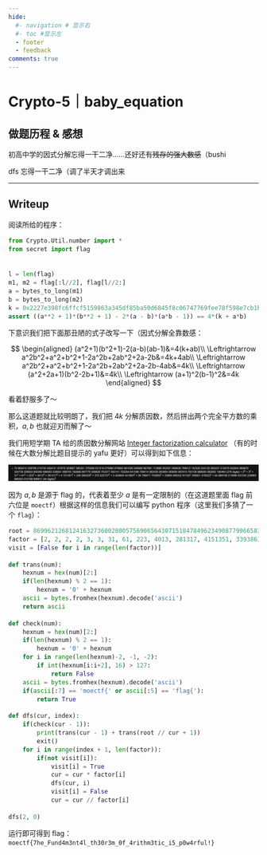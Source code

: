 ```yaml
---
hide:
  #- navigation # 显示右
  #- toc #显示左
  - footer
  - feedback
comments: true
---  
```

# Crypto-5｜baby_equation

## 做题历程 & 感想

初高中学的因式分解忘得一干二净……还好还有~~残存的强大数感~~（bushi

dfs 忘得一干二净（调了半天才调出来
***
## Writeup

阅读所给的程序：

```python
from Crypto.Util.number import *
from secret import flag


l = len(flag)
m1, m2 = flag[:l//2], flag[l//2:]
a = bytes_to_long(m1)
b = bytes_to_long(m2)
k = 0x2227e398fc6ffcf5159863a345df85ba50d6845f8c06747769fee78f598e7cb1bcf875fb9e5a69ddd39da950f21cb49581c3487c29b7c61da0f584c32ea21ce1edda7f09a6e4c3ae3b4c8c12002bb2dfd0951037d3773a216e209900e51c7d78a0066aa9a387b068acbd4fb3168e915f306ba40
assert ((a**2 + 1)*(b**2 + 1) - 2*(a - b)*(a*b - 1)) == 4*(k + a*b)
```

下意识我们把下面那丑陋的式子改写一下（因式分解全靠数感：

$$
\begin{aligned}
(a^2+1)(b^2+1)-2(a-b)(ab-1)&=4(k+ab)\\
\Leftrightarrow a^2b^2+a^2+b^2+1-2a^2b+2ab^2+2a-2b&=4k+4ab\\
\Leftrightarrow a^2b^2+a^2+b^2+1-2a^2b+2ab^2+2a-2b-4ab&=4k\\
\Leftrightarrow (a^2+2a+1)(b^2-2b+1)&=4k\\
\Leftrightarrow (a+1)^2(b-1)^2&=4k
\end{aligned}
$$

看着舒服多了～

那么这道题就比较明朗了，我们把 $4k$ 分解质因数，然后拼出两个完全平方数的乘积，$a,b$ 也就迎刃而解了～

我们用短学期 TA 给的质因数分解网站 [Integer factorization calculator](https://www.alpertron.com.ar/ECM.HTM) （有的时候在大数分解比题目提示的 yafu 更好）可以得到如下信息：

![](../../../../assets/Pasted%20image%2020240926115740.png)

因为 $a,b$ 是源于 flag 的，代表着至少 $a$ 是有一定限制的（在这道题里面 flag 前六位是 `moectf`）根据这样的信息我们可以编写 python 程序（这里我们多猜了一个 `flag`）：

```python
root = 8699621268124163273600280057569065643071518478496234908779966583664908604557271908267773859706827828901385412151814796018448555312901260592
factor = [2, 2, 2, 2, 3, 3, 31, 61, 223, 4013, 281317, 4151351, 339386329, 370523737, 5404604441993, 26798471753993, 25866088332911027256931479223, 64889106213996537255229963986303510188999911]
visit = [False for i in range(len(factor))]

def trans(num):
    hexnum = hex(num)[2:]
    if(len(hexnum) % 2 == 1):
        hexnum = '0' + hexnum
    ascii = bytes.fromhex(hexnum).decode('ascii')
    return ascii

def check(num):
    hexnum = hex(num)[2:]
    if(len(hexnum) % 2 == 1):
        hexnum = '0' + hexnum
    for i in range(len(hexnum)-2, -1, -2):
        if int(hexnum[i:i+2], 16) > 127:
            return False
    ascii = bytes.fromhex(hexnum).decode('ascii')
    if(ascii[:7] == 'moectf{' or ascii[:5] == 'flag{'):
        return True

def dfs(cur, index):
    if(check(cur - 1)):
        print(trans(cur - 1) + trans(root // cur + 1))
        exit()
    for i in range(index + 1, len(factor)):
        if(not visit[i]):
            visit[i] = True
            cur = cur * factor[i]
            dfs(cur, i)
            visit[i] = False
            cur = cur // factor[i]

dfs(2, 0)
```

运行即可得到 flag：`moectf{7he_Fund4m3nt4l_th30r3m_0f_4rithm3tic_i5_p0w4rful!}`
